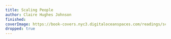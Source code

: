 ```yaml
---
title: Scaling People
author: Claire Hughes Johnson
finished: 
coverImage: https://book-covers.nyc3.digitaloceanspaces.com/readings/scaling-people-01.jpg
dropped: true
---
```


